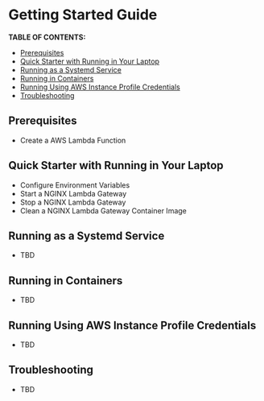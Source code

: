 # Getting Started Guide

**TABLE OF CONTENTS:**
- [Prerequisites](#prerequisites)
- [Quick Starter with Running in Your Laptop](#quick-starter-with-running-in-your-laptop)
- [Running as a Systemd Service](#running-as-a-systemd-service)
- [Running in Containers](#running-in-containers)
- [Running Using AWS Instance Profile Credentials](#running-using-aws-instance-profile-credentials)
- [Troubleshooting](#troubleshooting)

## Prerequisites
- Create a AWS Lambda Function

## Quick Starter with Running in Your Laptop

- Configure Environment Variables
- Start a NGINX Lambda Gateway
- Stop a NGINX Lambda Gateway
- Clean a NGINX Lambda Gateway Container Image

## Running as a Systemd Service
- TBD

## Running in Containers
- TBD

## Running Using AWS Instance Profile Credentials
- TBD

## Troubleshooting
- TBD
